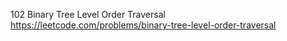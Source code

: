 102 Binary Tree Level Order Traversal https://leetcode.com/problems/binary-tree-level-order-traversal
